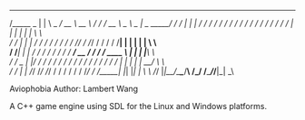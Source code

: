  __________ _     _ _____  ____ _____ ___  _ ____ ____ ______ ___________
/_____  _  | |   \ \_   _\/ __ \  __ \  / / / __ \  _ \ _   _|  _  _____/
     / / | | |   / / / / / / / / / / / / / / / / / / | | | | | | \ \     
    / /  | | |  / / / / / / / / /_/ / /_/ / / / / /__| | | | | |  \ \    
   / /___| | | / / / / / / / / ____/ __  / / / / ____ \  | | | |___\ \   
  / / \__  | |/ / / / / / / / /   / / / / / / / /    | | | | |  __/ \ \  
 / /     | |   /_/ /_/ /_/ / /   / / / / /_/ / /_____| |_| |_| |     \ \ 
/_/      |_|__/\_____\____/__\  /_/ /__\____/_________/______|_|      \_\

Aviophobia
Author: Lambert Wang

A C++ game engine using SDL for the Linux and Windows platforms.
